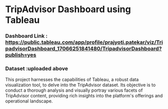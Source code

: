 
 # TripAdvisor Dashboard using Tableau
### Dashboard Link : https://public.tableau.com/app/profile/prajyoti.patekar/viz/TripadvisorDashboard_17066251841480/TripadvisorDashboard?publish=yes

### Dataset :uploaded above 

This project harnesses the capabilities of Tableau, a robust data visualization tool, to delve into the TripAdvisor dataset. Its objective is to conduct a thorough analysis and visually portray various facets of TripAdvisor content, providing rich insights into the platform's offerings and operational landscape.
